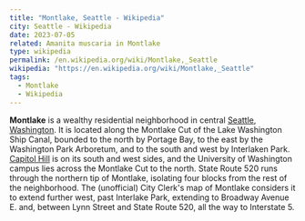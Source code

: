 ```yaml
---
title: "Montlake, Seattle - Wikipedia"
city: Seattle - Wikipedia
date: 2023-07-05
related: Amanita muscaria in Montlake
type: wikipedia
permalink: /en.wikipedia.org/wiki/Montlake,_Seattle
wikipedia: "https://en.wikipedia.org/wiki/Montlake,_Seattle"
tags:
  - Montlake
  - Wikipedia
---
```

**Montlake** is a wealthy residential neighborhood in central [Seattle](/en.wikipedia.org/wiki/Seattle), [Washington](/en.wikipedia.org/wiki/Washington_(state)). It is located along the Montlake Cut of the Lake Washington Ship Canal, bounded to the north by Portage Bay, to the east by the Washington Park Arboretum, and to the south and west by Interlaken Park. [Capitol Hill](/en.wikipedia.org/wiki/Capitol_Hill,_Seattle) is on its south and west sides, and the University of Washington campus lies across the Montlake Cut to the north. State Route 520 runs through the northern tip of Montlake, isolating four blocks from the rest of the neighborhood. The (unofficial) City Clerk's map of Montlake considers it to extend further west, past Interlake Park, extending to Broadway Avenue E. and, between Lynn Street and State Route 520, all the way to Interstate 5.